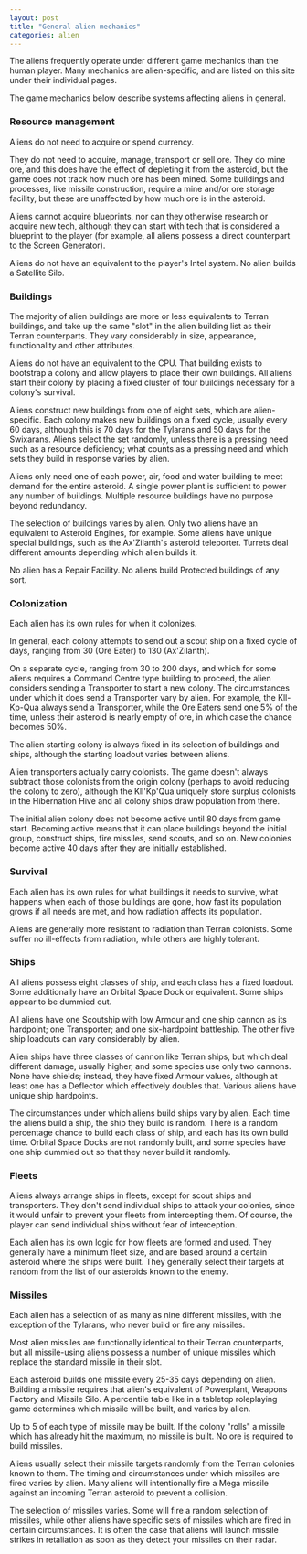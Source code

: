```yaml
---
layout: post
title: "General alien mechanics"
categories: alien
---
```


The aliens frequently operate under different game mechanics than the human
player. Many mechanics are alien-specific, and are listed on this site under
their individual pages.

The game mechanics below describe systems affecting aliens in general.

### Resource management

Aliens do not need to acquire or spend currency.

They do not need to acquire, manage, transport or sell ore. They do mine ore,
and this does have the effect of depleting it from the asteroid, but the game
does not track how much ore has been mined. Some buildings and processes, like
missile construction, require a mine and/or ore storage facility, but these are
unaffected by how much ore is in the asteroid.

Aliens cannot acquire blueprints, nor can they otherwise research or acquire new
tech, although they can start with tech that is considered a blueprint to the
player (for example, all aliens possess a direct counterpart to the Screen
Generator).

Aliens do not have an equivalent to the player's Intel system. No alien builds a
Satellite Silo.

### Buildings

The majority of alien buildings are more or less equivalents to Terran
buildings, and take up the same "slot" in the alien building list as their
Terran counterparts. They vary considerably in size, appearance, functionality
and other attributes.

Aliens do not have an equivalent to the CPU. That building exists to bootstrap
a colony and allow players to place their own buildings. All aliens start their
colony by placing a fixed cluster of four buildings necessary for a colony's
survival.

Aliens construct new buildings from one of eight sets, which are alien-specific.
Each colony makes new buildings on a fixed cycle, usually every 60 days,
although this is 70 days for the Tylarans and 50 days for the Swixarans. Aliens
select the set randomly, unless there is a pressing need such as a resource
deficiency; what counts as a pressing need and which sets they build in response
varies by alien.

Aliens only need one of each power, air, food and water building to meet demand
for the entire asteroid. A single power plant is sufficient to power any number
of buildings. Multiple resource buildings have no purpose beyond redundancy.

The selection of buildings varies by alien. Only two aliens have an equivalent
to Asteroid Engines, for example. Some aliens have unique special buildings,
such as the Ax'Zilanth's asteroid teleporter. Turrets deal different amounts
depending which alien builds it.

No alien has a Repair Facility. No aliens build Protected buildings of any sort.

### Colonization

Each alien has its own rules for when it colonizes.

In general, each colony attempts to send out a scout ship on a fixed cycle of
days, ranging from 30 (Ore Eater) to 130 (Ax'Zilanth).

On a separate cycle, ranging from 30 to 200 days, and which for some aliens
requires a Command Centre type building to proceed, the alien considers sending
a Transporter to start a new colony. The circumstances under which it does send
a Transporter vary by alien. For example, the Kll-Kp-Qua always send a
Transporter, while the Ore Eaters send one 5% of the time, unless their asteroid
is nearly empty of ore, in which case the chance becomes 50%.

The alien starting colony is always fixed in its selection of buildings and
ships, although the starting loadout varies between aliens.

Alien transporters actually carry colonists. The game doesn't always subtract
those colonists from the origin colony (perhaps to avoid reducing the colony to
zero), although the Kll'Kp'Qua uniquely store surplus colonists in the
Hibernation Hive and all colony ships draw population from there.

The initial alien colony does not become active until 80 days from game start.
Becoming active means that it can place buildings beyond the initial group,
construct ships, fire missiles, send scouts, and so on. New colonies become
active 40 days after they are initially established.

### Survival

Each alien has its own rules for what buildings it needs to survive, what
happens when each of those buildings are gone, how fast its population grows
if all needs are met, and how radiation affects its population.

Aliens are generally more resistant to radiation than Terran colonists. Some
suffer no ill-effects from radiation, while others are highly tolerant.

### Ships

All aliens possess eight classes of ship, and each class has a fixed loadout.
Some additionally have an Orbital Space Dock or equivalent. Some ships appear to
be dummied out.

All aliens have one Scoutship with low Armour and one ship cannon as its
hardpoint; one Transporter; and one six-hardpoint battleship. The other five
ship loadouts can vary considerably by alien.

Alien ships have three classes of cannon like Terran ships, but which deal
different damage, usually higher, and some species use only two cannons.  None
have shields; instead, they have fixed Armour values, although at least one has
a Deflector which effectively doubles that. Various aliens have unique ship
hardpoints.

The circumstances under which aliens build ships vary by alien. Each time the
aliens build a ship, the ship they build is random. There is a random percentage
chance to build each class of ship, and each has its own build time. Orbital
Space Docks are not randomly built, and some species have one ship dummied out
so that they never build it randomly.

### Fleets

Aliens always arrange ships in fleets, except for scout ships and transporters.
They don't send individual ships to attack your colonies, since it would unfair
to prevent your fleets from intercepting them. Of course, the player can send
individual ships without fear of interception.

Each alien has its own logic for how fleets are formed and used. They generally
have a minimum fleet size, and are based around a certain asteroid where the
ships were built. They generally select their targets at random from the list of
our asteroids known to the enemy.

### Missiles

Each alien has a selection of as many as nine different missiles, with the
exception of the Tylarans, who never build or fire any missiles.

Most alien missiles are functionally identical to their Terran counterparts, but
all missile-using aliens possess a number of unique missiles which replace the
standard missile in their slot.

Each asteroid builds one missile every 25-35 days depending on alien. Building a
missile requires that alien's equivalent of Powerplant, Weapons Factory and
Missile Silo. A percentile table like in a tabletop roleplaying game determines
which missile will be built, and varies by alien.

Up to 5 of each type of missile may be built. If the colony "rolls" a missile
which has already hit the maximum, no missile is built. No ore is required to
build missiles.

Aliens usually select their missile targets randomly from the Terran colonies
known to them. The timing and circumstances under which missiles are fired
varies by alien. Many aliens will intentionally fire a Mega missile against an
incoming Terran asteroid to prevent a collision.

The selection of missiles varies. Some will fire a random selection of missiles,
while other aliens have specific sets of missiles which are fired in certain
circumstances. It is often the case that aliens will launch missile strikes in
retaliation as soon as they detect your missiles on their radar.
